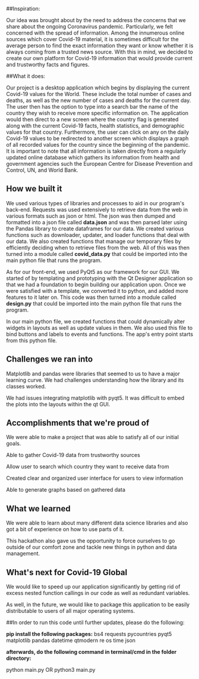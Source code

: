 ##Inspiration:

Our idea was brought about by the need to address the concerns that we share about the ongoing Coronavirus pandemic. Particularly, we felt concerned with the spread of information. Among the innumerous online sources which cover Covid-19 material, it is sometimes difficult for the average person to find the exact information they want or know whether it is always coming from a trusted news source. With this in mind, we decided to create our own platform for Covid-19 information that would provide current and trustworthy facts and figures.

##What it does:

Our project is a desktop application which begins by displaying the current Covid-19 values for the World. These include the total number of cases and deaths, as well as the new number of cases and deaths for the current day. The user then has the option to type into a search bar the name of the country they wish to receive more specific information on. The application would then direct to a new screen where the country flag is generated along with the current Covid-19 facts, health statistics, and demographic values for that country. Furthermore, the user can click on any on the daily Covid-19 values to be redirected to another screen which displays a graph of all recorded values for the country since the beginning of the pandemic. It is important to note that all information is taken directly from a regularly updated online database which gathers its information from health and government agencies such the European Centre for Disease Prevention and Control, UN, and World Bank.

## How we built it

We used various types of libraries and processes to aid in our program's back-end. Requests was used extensively to retrieve data from the web in various formats such as json or html. The json was then dumped and formatted into a json file called **data.json** and was then parsed later using the Pandas library to create dataframes for our data. We created various functions such as downloader, updater, and loader functions that deal with our data. We also created functions that manage our temporary files by efficiently deciding when to retrieve files from the web. All of this was then turned into a module called **covid_data.py** that could be imported into the main python file that runs the program.

As for our front-end, we used PyQt5 as our framework for our GUI.  We started of by templating and prototyping with the Qt Designer application so that we had a foundation to begin building our application upon. Once we were satisfied with a template, we converted it to python, and added more features to it later on. This code was then turned into a module called **design.py** that could be imported into the main python file that runs the program.

In our main python file, we created functions that could dynamically alter widgets in layouts as well as update values in them. We also used this file to bind buttons and labels to events and functions. The app's entry point starts from this python file.

## Challenges we ran into

Matplotlib and pandas were libraries that seemed to us to have a major learning curve. We had challenges understanding how the library and its classes worked.

We had issues integrating matplotlib with pyqt5. It was difficult to embed the plots into the layouts within the qt GUI.

## Accomplishments that we're proud of

We were able to make a project that was able to satisfy all of our initial goals.

Able to gather Covid-19 data from trustworthy sources

Allow user to search which country they want to receive data from

Created clear and organized user interface for users to view information

Able to generate graphs based on gathered data
 
## What we learned

We were able to learn about many different data science libraries and also got a bit of experience on how to use parts of it. 

This hackathon also gave us the opportunity to force ourselves to go outside of our comfort zone and tackle new things in python and data management. 

## What's next for Covid-19 Global

We would like to speed up our application significantly by getting rid of excess nested function callings in our code as well as redundant variables. 

As well, in the future, we would like to package this application to be easily distributable to users of all major operating systems.

##In order to run this code until further updates, please do the following:

**pip install the following packages:**
bs4
requests
pycountries
pyqt5
matplotlib
pandas
datetime
qtmodern
re
os
time
json

**afterwards, do the following command in terminal/cmd in the folder directory:**

python main.py
OR
python3 main.py
